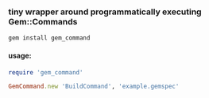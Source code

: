 ### tiny wrapper around programmatically executing Gem::Commands
`gem install gem_command`

#### usage:
```ruby
require 'gem_command'

GemCommand.new 'BuildCommand', 'example.gemspec'
```
